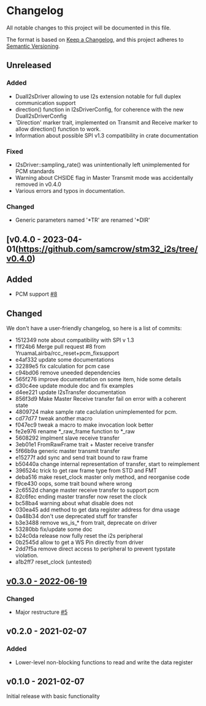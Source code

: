 # Changelog
All notable changes to this project will be documented in this file.

The format is based on [Keep a Changelog](https://keepachangelog.com/en/1.0.0/),
and this project adheres to [Semantic Versioning](https://semver.org/spec/v2.0.0.html).

## Unreleased

### Added
 - DualI2sDriver allowing to use I2s extension notable for full duplex
   communication support
 - direction() function in I2sDriverConfig, for coherence with the new
   DualI2sDriverConfig
 - 'Direction' marker trait, implemented on Transmit and Receive marker to
   allow direction() function to work.
 - Information about possible SPI v1.3 compatibility in crate documentation

### Fixed
 - I2sDriver::sampling_rate() was unintentionally left unimplemented for PCM
   standards
 - Warning about CHSIDE flag in Master Transmit mode was accidentally removed
   in v0.4.0
 - Various errors and typos in documentation.

### Changed
 -  Generic parameters named '\*TR' are renamed '\*DIR'

## [v0.4.0 - 2023-04-01(https://github.com/samcrow/stm32_i2s/tree/v0.4.0)

## Added

- PCM support [#8](https://github.com/samcrow/stm32_i2s/pull/8)

## Changed

We don't have a user-friendly changelog, so here is a list of commits:

 
- 1512349 note about compatibility with SPI v 1.3
- f1f24b6 Merge pull request #8 from YruamaLairba/rcc_reset+pcm_fixsupport
- e4af332 update some documentations
- 32289e5 fix calculation for pcm case
- c94bd06 remove uneeded dependencies
- 565f276 improve documentation on some item, hide some details
- d30c4ee update module doc and fix examples
- d4ee221 update I2sTransfer documentation
- 856f3d9 Make Master Receive transfer fail on error with a coherent state
- 4809724 make sample rate caclulation unimplemented for pcm.
- cd77d77 tweak another macro
- f047ec9 tweak a macro to make invocation look better
- fe2e976 rename *_raw_frame function to *_raw
- 5608292 implment slave receive transfer
- 3eb01e1 FromRawFrame trait + Master receive transfer
- 5f66b9a generic master transmit transfer
- e15277f add sync and send trait bound to raw frame
- b50440a change internal representation of transfer, start to reimplement
- 396524c trick to get raw frame type from STD and FMT
- deba516 make reset_clock master only method, and reorganise code
- f9ce430 oops, some trait bound where wrong
- 2c6552d change master receive transfer to support pcm
- 82c6fec ending master transfer now reset the clock
- bc58ba4 warning about what disable does not
- 030ea45 add method to get data register address for dma usage
- 0a48b34 don't use deprecated stuff for transfer
- b3e3488 remove ws_is_* from trait, deprecate on driver
- 53280bb fix/update some doc
- b24c0da release now fully reset the i2s peripheral
- 0b2545d allow to get a WS Pin directly from driver
- 2dd7f5a remove direct access to peripheral to prevent typstate violation.
- a1b2ff7 reset_clock (untested)


## [v0.3.0 - 2022-06-19](https://github.com/samcrow/stm32_i2s/tree/v0.3.0)

### Changed

- Major restructure [#5](https://github.com/samcrow/stm32_i2s/pull/5)

## v0.2.0 - 2021-02-07

### Added

- Lower-level non-blocking functions to read and write the data register

## v0.1.0 - 2021-02-07

Initial release with basic functionality


